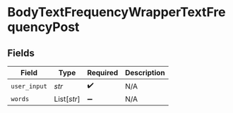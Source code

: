 # BodyTextFrequencyWrapperTextFrequencyPost


## Fields

| Field              | Type               | Required           | Description        |
| ------------------ | ------------------ | ------------------ | ------------------ |
| `user_input`       | *str*              | :heavy_check_mark: | N/A                |
| `words`            | List[*str*]        | :heavy_minus_sign: | N/A                |